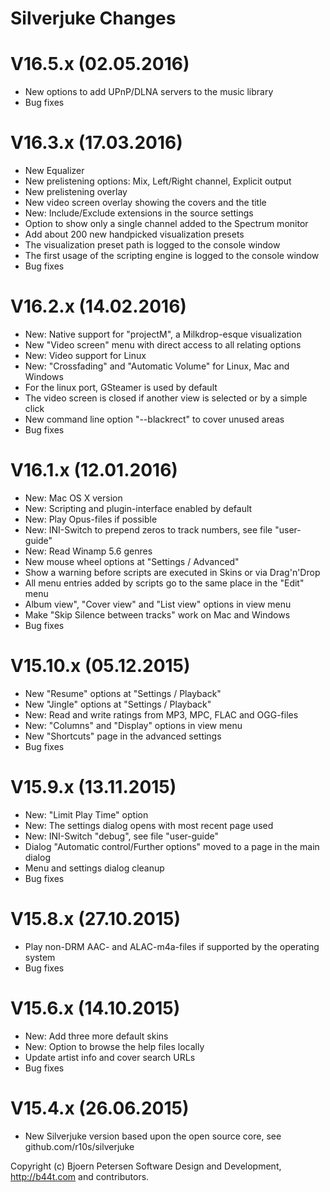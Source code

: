 Silverjuke Changes
================================================================================

V16.5.x (02.05.2016)
================================================================================

- New options to add UPnP/DLNA servers to the music library
- Bug fixes


V16.3.x (17.03.2016)
================================================================================

- New Equalizer
- New prelistening options: Mix, Left/Right channel, Explicit output
- New prelistening overlay
- New video screen overlay showing the covers and the title
- New: Include/Exclude extensions in the source settings
- Option to show only a single channel added to the Spectrum monitor
- Add about 200 new handpicked visualization presets
- The visualization preset path is logged to the console window
- The first usage of the scripting engine is logged to the console window
- Bug fixes


V16.2.x (14.02.2016)
================================================================================

- New: Native support for "projectM", a Milkdrop-esque visualization
- New "Video screen" menu with direct access to all relating options
- New: Video support for Linux
- New: "Crossfading" and "Automatic Volume" for Linux, Mac and Windows
- For the linux port, GSteamer is used by default
- The video screen is closed if another view is selected or by a simple click
- New command line option "--blackrect" to cover unused areas
- Bug fixes


V16.1.x (12.01.2016)
================================================================================

- New: Mac OS X version
- New: Scripting and plugin-interface enabled by default
- New: Play Opus-files if possible
- New: INI-Switch to prepend zeros to track numbers, see file "user-guide"
- New: Read Winamp 5.6 genres
- New mouse wheel options at "Settings / Advanced"
- Show a warning before scripts are executed in Skins or via Drag'n'Drop
- All menu entries added by scripts go to the same place in the "Edit" menu
- Album view", "Cover view" and "List view" options in view menu
- Make "Skip Silence between tracks" work on Mac and Windows
- Bug fixes


V15.10.x (05.12.2015)
================================================================================

- New "Resume" options at "Settings / Playback"
- New "Jingle" options at "Settings / Playback"
- New: Read and write ratings from MP3, MPC, FLAC and OGG-files
- New: "Columns" and "Display" options in view menu
- New "Shortcuts" page in the advanced settings
- Bug fixes


V15.9.x (13.11.2015)
================================================================================

- New: "Limit Play Time" option
- New: The settings dialog opens with most recent page used
- New: INI-Switch "debug", see file "user-guide"
- Dialog "Automatic control/Further options" moved to a page in the main dialog
- Menu and settings dialog cleanup
- Bug fixes


V15.8.x (27.10.2015)
================================================================================

- Play non-DRM AAC- and ALAC-m4a-files if supported by the operating system
- Bug fixes


V15.6.x (14.10.2015)
================================================================================

- New: Add three more default skins
- New: Option to browse the help files locally
- Update artist info and cover search  URLs
- Bug fixes


V15.4.x (26.06.2015)
================================================================================

- New Silverjuke version based upon the open source core,
  see github.com/r10s/silverjuke


Copyright (c) Bjoern Petersen Software Design and Development,
http://b44t.com and contributors.

